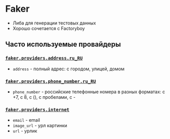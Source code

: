 # Faker 
- Либа для генерации тестовых данных
- Хорошо сочетается с Factoryboy

## Часто используемые провайдеры
### [`faker.providers.address.ru_RU`](https://faker.readthedocs.io/en/master/locales/ru_RU.html#faker-providers-address)
- `address` - полный адрес: с городом, улицей, домом

### [`faker.providers.phone_number.ru_RU`](https://faker.readthedocs.io/en/master/locales/ru_RU.html#faker-providers-phone-number)
- `phone_number` - российские телефонные номера в разных форматах: с +7, с 8, с (), с пробелами, с -

### [`faker.providers.internet`](https://faker.readthedocs.io/en/master/providers/faker.providers.internet.html#faker-providers-internet)
- `email` - email
- `image_url` - урл картинки
- `url` - урлик